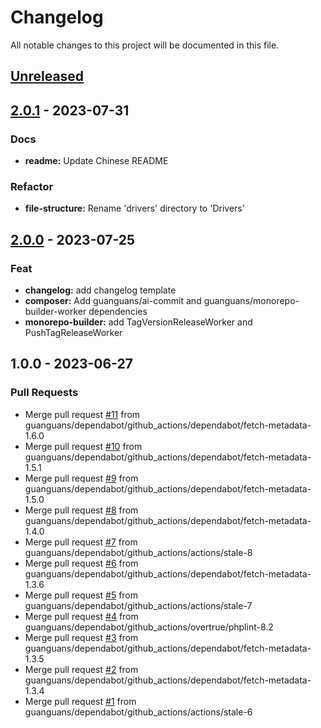 <!--- BEGIN HEADER -->
# Changelog

All notable changes to this project will be documented in this file.
<!--- END HEADER -->

<a name="unreleased"></a>
## [Unreleased]


<a name="2.0.1"></a>
## [2.0.1] - 2023-07-31
### Docs
- **readme:** Update Chinese README

### Refactor
- **file-structure:** Rename 'drivers' directory to 'Drivers'


<a name="2.0.0"></a>
## [2.0.0] - 2023-07-25
### Feat
- **changelog:** add changelog template
- **composer:** Add guanguans/ai-commit and guanguans/monorepo-builder-worker dependencies
- **monorepo-builder:** add TagVersionReleaseWorker and PushTagReleaseWorker


<a name="1.0.0"></a>
## 1.0.0 - 2023-06-27
### Pull Requests
- Merge pull request [#11](https://github.com/guanguans/monorepo-builder-worker/issues/11) from guanguans/dependabot/github_actions/dependabot/fetch-metadata-1.6.0
- Merge pull request [#10](https://github.com/guanguans/monorepo-builder-worker/issues/10) from guanguans/dependabot/github_actions/dependabot/fetch-metadata-1.5.1
- Merge pull request [#9](https://github.com/guanguans/monorepo-builder-worker/issues/9) from guanguans/dependabot/github_actions/dependabot/fetch-metadata-1.5.0
- Merge pull request [#8](https://github.com/guanguans/monorepo-builder-worker/issues/8) from guanguans/dependabot/github_actions/dependabot/fetch-metadata-1.4.0
- Merge pull request [#7](https://github.com/guanguans/monorepo-builder-worker/issues/7) from guanguans/dependabot/github_actions/actions/stale-8
- Merge pull request [#6](https://github.com/guanguans/monorepo-builder-worker/issues/6) from guanguans/dependabot/github_actions/dependabot/fetch-metadata-1.3.6
- Merge pull request [#5](https://github.com/guanguans/monorepo-builder-worker/issues/5) from guanguans/dependabot/github_actions/actions/stale-7
- Merge pull request [#4](https://github.com/guanguans/monorepo-builder-worker/issues/4) from guanguans/dependabot/github_actions/overtrue/phplint-8.2
- Merge pull request [#3](https://github.com/guanguans/monorepo-builder-worker/issues/3) from guanguans/dependabot/github_actions/dependabot/fetch-metadata-1.3.5
- Merge pull request [#2](https://github.com/guanguans/monorepo-builder-worker/issues/2) from guanguans/dependabot/github_actions/dependabot/fetch-metadata-1.3.4
- Merge pull request [#1](https://github.com/guanguans/monorepo-builder-worker/issues/1) from guanguans/dependabot/github_actions/actions/stale-6


[Unreleased]: https://github.com/guanguans/monorepo-builder-worker/compare/2.0.1...HEAD
[2.0.1]: https://github.com/guanguans/monorepo-builder-worker/compare/2.0.0...2.0.1
[2.0.0]: https://github.com/guanguans/monorepo-builder-worker/compare/1.0.0...2.0.0
